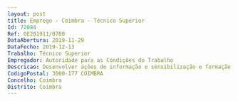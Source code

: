 ```yaml
--- 
layout: post
title: Emprego - Coimbra - Técnico Superior
Id: 72084
Ref: OE201911/0700
DataAbertura: 2019-11-29
DataFecho: 2019-12-13
Trabalho: Técnico Superior
Empregador: Autoridade para as Condições do Trabalho
Descricao: Desenvolver ações de informação e sensibilização e formação em matéria de SST•	Assegurar a prestação de informação com vista ao esclarecimento dos sujeitos das relações laborais e das respetivas associações, relativamente à interpretação e à observância eficaz das normas aplicáveis no domínio das relações laborais, incluindo as relativas a segurança, higiene e saúde no trabalho, pelas formas em que o serviço informativo é prestado nos serviços desconcentrados (presencial e telefónico).•	Realizar ações de informação, sensibilização e formação na área da SST junto de estabelecimentos de ensino, universidades, empresas, trabalhadores, associações de empresas e associações de trabalhadores, entre outros •	Participar em congressos, colóquios e seminários, como orador, no âmbito de temáticas da SST •	Conceção de instrumentos e ferramentas de apoio às empresas, escolas, centro de formação entre outros (Instrumentos de avaliação de riscos, listas de verificação, guias técnicos, folhetos, brochuras, vídeos, etc).Assegurar ou apoiar o desenvolvimento das atividades principais dos Serviços de Segurança no Trabalho• Proceder à avaliação dos riscos, elaborando os respetivos relatórios •	Elaborar o plano de prevenção de riscos profissionais, bem como planos detalhados de prevenção e proteção exigidos por legislação específica •	Participar na elaboração do plano de emergência interno, incluindo os planos específicos de combate a incêndios, evacuação de instalações e primeiros socorros •	Colaborar na conceção de locais, métodos e organização do trabalho, bem como na escolha e na manutenção de equipamentos de trabalho •	Supervisionar o aprovisionamento, a validade e a conservação dos equipamentos de proteção individual, bem como a instalação e a manutenção da sinalização de segurança •	Coordenar as medidas a adotar em caso de perigo grave e iminente •	Vigiar as condições de trabalho de trabalhadores em situações mais vulneráveis •	Conceber e desenvolver o programa de informação para a promoção da segurança e saúde no trabalho, promovendo a integração das medidas de prevenção nos sistemas de informação e comunicação da empresa •	Conceber e desenvolver o programa de informação para a promoção da segurança e saúde no trabalho, promovendo a integração das medidas de prevenção nos sistemas de informação e comunicação da empresa •	Conceber e desenvolver o programa de formação para a promoção da segurança e saúde no trabalho •	Apoiar as atividades de informação e consulta dos representantes dos trabalhadores para a segurança e saúde no trabalho ou, na sua falta, dos próprios trabalhadores •	Assegurar ou acompanhar a execução das medidas de prevenção, promovendo a sua eficiência e operacionalidade •	Organizar os elementos necessários às notificações obrigatórias •	Elaborar as participações obrigatórias em caso de acidente de trabalho ou doença profissional •	Coordenar ou acompanhar auditorias e inspeções internas •	Analisar as causas de acidentes de trabalho ou da ocorrência de doenças profissionais, elaborando os respetivos relatórios •	Recolher e organizar elementos estatísticos relativos à segurança e à saúde no trabalho.Instrução e análise de processos e notificações obrigatórias em matéria de SST e realização de auditorias e visitas de promoção de SST•	Elaborar pareceres técnicos e realizar vistorias no âmbito do licenciamento industrial •	Elaborar pareceres técnicos no domínio da promoção das condições de SST •	Analisar as Comunicações Prévias de abertura de Estaleiro e perspetivar as ações preventivas adequadas •	Analisar os Planos de Trabalho e notificações em matéria de amianto e perspetivar as ações preventivas adequadas •	Analisar outras notificações obrigatórias e perspetivar as ações preventivas adequadas •	Instruir processos de regulação de serviços de SST, de certificação de entidades formadoras e de emissão de títulos profissionais de técnicos e de técnicos superiores de segurança no trabalho •	Instruir processos de candidatura a apoio a projetos, e da prevenção dos riscos profissionais, assegurar os procedimentos administrativos financeiros e contabilísticos relacionados com os projetos •	Realizar visitas de acompanhamento e auditorias aos serviços de segurança no trabalho, a entidades formadoras certificadas e a entidades com projetos apoiados no âmbito do PROAP.Outras atividades•	Participação em grupos de trabalho internos e externos.
CodigoPostal: 3000-177 COIMBRA
Concelho: Coimbra
Distrito: Coimbra
--- 
```

